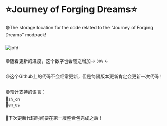 # ⭐Journey of Forging Dreams⭐

🟢The storage location for the code related to the "Journey of Forging Dreams" modpack!
### 
![jofd](https://github.com/user-attachments/assets/f51cb945-73ca-4b5c-8284-c99db33a8514)
### 
🟢随着更新的进度，这个数字也会随之增加→ ```30%``` ←        
###               
🟡这个Github上的代码不会经常更新，但是每隔版本更新肯定会更新一次代码！
### 
🟣预计支持的语言：                    
  🔹```zh_cn```                 
  🔹```en_us```              
### 
🔴下次更新代码时间要在第一版整合包完成之后！
